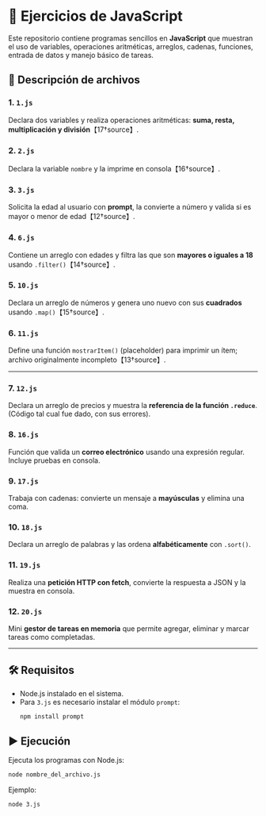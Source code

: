 # 📘 Ejercicios de JavaScript

Este repositorio contiene programas sencillos en **JavaScript** que muestran el uso de variables, operaciones aritméticas, arreglos, cadenas, funciones, entrada de datos y manejo básico de tareas.

## 📂 Descripción de archivos

### 1. `1.js`  
Declara dos variables y realiza operaciones aritméticas: **suma, resta, multiplicación y división**【17†source】.  

### 2. `2.js`  
Declara la variable `nombre` y la imprime en consola【16†source】.  

### 3. `3.js`  
Solicita la edad al usuario con **prompt**, la convierte a número y valida si es mayor o menor de edad【12†source】.  

### 4. `6.js`  
Contiene un arreglo con edades y filtra las que son **mayores o iguales a 18** usando `.filter()`【14†source】.  

### 5. `10.js`  
Declara un arreglo de números y genera uno nuevo con sus **cuadrados** usando `.map()`【15†source】.  

### 6. `11.js`  
Define una función `mostrarItem()` (placeholder) para imprimir un ítem; archivo originalmente incompleto【13†source】.  

---

### 7. `12.js`  
Declara un arreglo de precios y muestra la **referencia de la función `.reduce`**. (Código tal cual fue dado, con sus errores).  

### 8. `16.js`  
Función que valida un **correo electrónico** usando una expresión regular. Incluye pruebas en consola.  

### 9. `17.js`  
Trabaja con cadenas: convierte un mensaje a **mayúsculas** y elimina una coma.  

### 10. `18.js`  
Declara un arreglo de palabras y las ordena **alfabéticamente** con `.sort()`.  

### 11. `19.js`  
Realiza una **petición HTTP con fetch**, convierte la respuesta a JSON y la muestra en consola.  

### 12. `20.js`  
Mini **gestor de tareas en memoria** que permite agregar, eliminar y marcar tareas como completadas.  

---

## 🛠️ Requisitos
- Node.js instalado en el sistema.  
- Para `3.js` es necesario instalar el módulo `prompt`:  
  ```bash
  npm install prompt
  ```

## ▶️ Ejecución
Ejecuta los programas con Node.js:  
```bash
node nombre_del_archivo.js
```
Ejemplo:  
```bash
node 3.js
```
